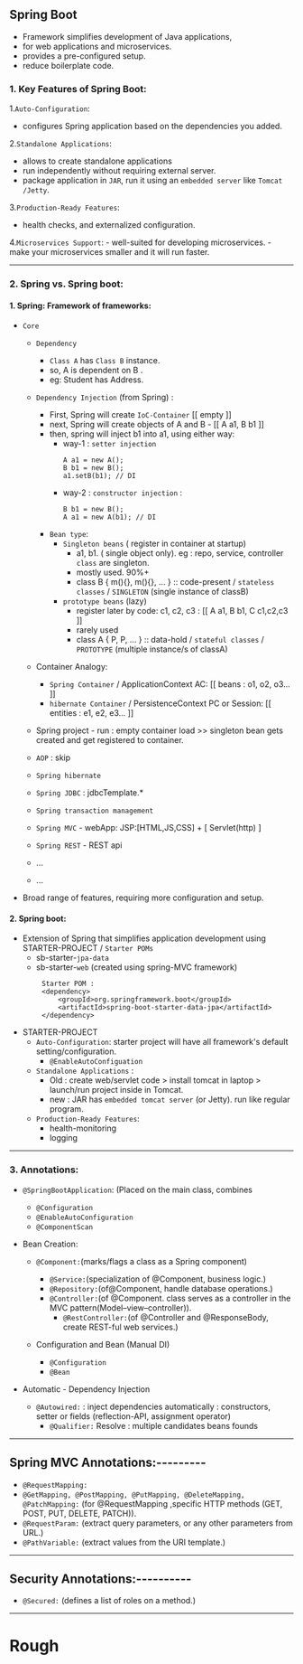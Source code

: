 ##  Spring Boot
 
- Framework simplifies development of Java applications, 
- for web applications and microservices. 
- provides a pre-configured setup.
- reduce boilerplate code.

### 1. Key Features of Spring Boot:
1.`Auto-Configuration`:
   - configures Spring application based on the dependencies you added.
   
2.`Standalone Applications`:
   - allows to create standalone applications 
   - run independently without requiring external  server.
   - package application in `JAR`, run it using an `embedded server` like `Tomcat /Jetty`.

3.`Production-Ready Features`:
   - health checks, and externalized configuration.
   
4.`Microservices Support`:
    - well-suited for developing microservices.
    - make your microservices smaller and it will run faster.

---
### 2. Spring vs. Spring boot:

#### 1. Spring: Framework of frameworks:
- `Core` 
    - `Dependency` 
      - `Class A` has `Class B` instance.
      - so, A is dependent on B .
      - eg: Student has Address.
    - `Dependency Injection` (from Spring) :
      - First, Spring will create `IoC-Container` [[ empty ]]
      - next, Spring will create objects of A and B - [[ A a1, B b1 ]]
      - then, spring will inject b1 into a1, using either way:
        - way-1 : `setter injection`
          ```
          A a1 = new A();
          B b1 = new B();
          a1.setB(b1); // DI
          ```
        - way-2 : `constructor injection` :
          ```
          B b1 = new B();
          A a1 = new A(b1); // DI
          ```
      - `Bean type`:
        - `Singleton beans` ( register in container at startup) 
          - a1, b1. ( single object only). eg : repo, service, controller `class` are singleton.
          - mostly used. 90%+
          - class B { m(){}, m(){}, ... } :: code-present / `stateless classes` / `SINGLETON` (single instance of classB)
        - `prototype beans` (lazy) 
          - register later by code:  c1, c2, c3 : [[ A a1, B b1, C c1,c2,c3 ]]
          - rarely used
          - class A { P, P, ... } :: data-hold / `stateful classes` / `PROTOTYPE` (multiple instance/s of classA)
      
    - Container Analogy:  
      - `Spring Container` / ApplicationContext AC: [[ beans : o1, o2, o3...    ]]
      - `hibernate Container` / PersistenceContext PC or Session: [[ entities : e1, e2, e3...    ]]
    
    - Spring project - run : empty container load >>  singleton bean gets created and get registered to container.
      
  - `AOP` : skip
  - `Spring hibernate`
  - `Spring JDBC` : jdbcTemplate.*
  - `Spring transaction management`
  - `Spring MVC` - webApp:  JSP:[HTML,JS,CSS] + [ Servlet(http) ]
  - `Spring REST` - REST api
  - ...
  - ...

- Broad range of features, requiring more configuration and setup.


#### 2. Spring boot:
- Extension of Spring that simplifies application development using STARTER-PROJECT / `Starter POMs`
  - sb-starter-`jpa-data`
  - sb-starter-`web` (created using spring-MVC framework)

```
		Starter POM : 
		<dependency>
			<groupId>org.springframework.boot</groupId>
			<artifactId>spring-boot-starter-data-jpa</artifactId>
		</dependency>
```
  
- STARTER-PROJECT
  - `Auto-Configuration`:  starter project will have all framework's default setting/configuration. 
    - `@EnableAutoConfiguation`
  - `Standalone Applications` :
    - Old : create web/servlet code >  install tomcat in laptop > launch/run project inside in Tomcat.
    - new : JAR has `embedded tomcat server` (or Jetty). run like regular program.
  - `Production-Ready Features`: 
    - health-monitoring 
    - logging

---

### 3. Annotations:
- `@SpringBootApplication`: (Placed on the main class, combines 
    - `@Configuration` 
    - `@EnableAutoConfiguration`
    - `@ComponentScan`

- Bean Creation:
  - `@Component:`(marks/flags a class as a Spring component)
    - `@Service:`(specialization of @Component, business logic.)
    - `@Repository:`(of@Component, handle database operations.)
    - `@Controller:`(of @Component. class serves as a controller in the MVC pattern(Model–view–controller)).
      - `@RestController:`(of @Controller and @ResponseBody, create REST-ful web services.)

  - Configuration and Bean (Manual DI)
    - `@Configuration`
    - `@Bean`

- Automatic - Dependency Injection
  - `@Autowired:` : inject dependencies automatically : constructors, setter  or fields (reflection-API, assignment operator)
    - `@Qualifier:` Resolve : multiple candidates beans founds

---
## Spring MVC Annotations:---------
- `@RequestMapping:`
- `@GetMapping, @PostMapping, @PutMapping, @DeleteMapping, @PatchMapping:` (for @RequestMapping ,specific HTTP methods (GET, POST, PUT, DELETE, PATCH)).
- `@RequestParam:`  (extract query parameters, or any other parameters from URL.)
- `@PathVariable:` (extract values from the URI template.)
---

## Security Annotations:----------
- `@Secured:` (defines a list of roles on a method.)

---

# Rough



